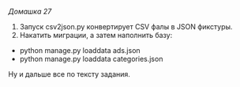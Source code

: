 *Домашка 27*

1) Запуск csv2json.py конвертирует CSV фалы в JSON фикстуры.
2) Накатить миграции, а затем наполнить базу:
* python manage.py loaddata ads.json 
* python manage.py loaddata categories.json

Ну и дальше все по тексту задания.